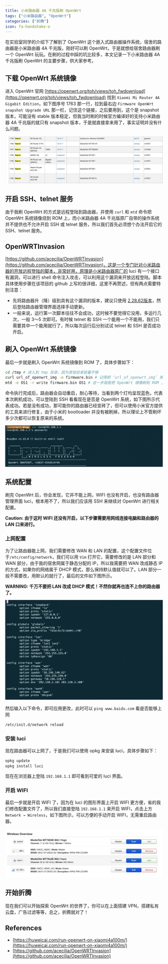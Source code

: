 ```yaml
---
title: 小米路由器 4A 千兆版刷 OpenWrt
tags: ["小米路由器", "OpenWrt"]
categories: ["折腾"]
icon: fa-handshake-o
---
```


在实验室同学的介绍下了解到了 OpenWrt 这个嵌入式路由器操作系统，宿舍的路由器是小米路由器 4A 千兆版，刚好可以刷 OpenWrt，于是就想给宿舍路由器刷一个 OpenWrt 玩玩。在刷的过程中踩的坑比较多，本文记录一下小米路由器 4A 千兆版刷 OpenWrt 的主要步骤，供大家参考。

## 下载 OpenWrt 系统镜像

进入 OpenWrt 官网 [https://openwrt.org/toh/views/toh_fwdownload](https://openwrt.org/toh/views/toh_fwdownload) 找到 `Xiaomi Mi Router 4A Gigabit Edition`，如下图序号 1763 那一行，拉到最右边 `Firmware OpenWrt snapshot Upgrade URL` 那一栏，记住这个链接，之后要用到，这个是 snapshot 版本，可能没有 stable 版本稳定，但我当时刷的时候官方编译好的支持小米路由器 4A 千兆版的就只有 snapshot 版本，于是就直接拿来用了，事实证明并没有什么问题。

![](/static/images/2020-05-08-openwrt/pic0.png)

## 开启 SSH、telnet 服务

由于我刷 OpenWrt 的方式是远程登陆到路由器，并使用 `curl` 和 `mtd` 命令把 OpenWrt 系统镜像烧到 ROM 上，而小米路由器 4A 千兆版原厂自带的操作系统并不提供也不允许开启 SSH 或 telnet 服务，所以我们首先必须想个办法开启它的 SSH、telnet 服务。

## OpenWRTInvasion

[https://github.com/acecilia/OpenWRTInvasion](https://github.com/acecilia/OpenWRTInvasion)，这是一个专门针对小米路由器的开放远程登陆的脚本，非常好用，原理是小米路由器原厂的 luci 有一个接口有漏洞，可以进行 shell 命令注入攻击，可以利用这个漏洞来开放远程登陆。脚本具体使用步骤在该项目的 github 上写的很详细，这里不再赘述，但有两点需要特别注意：

- 先将路由器升（降）级到具有这个漏洞的版本，建议只使用 [2.28.62版本](https://github.com/acecilia/OpenWRTInvasion/raw/master/firmwares/stock/miwifi_r4a_firmware_72d65_2.28.62.bin)，然后登陆路由器管理界面选择手动更新。
- 一般来说，运行第一次脚本往往不会成功，这时候不要觉得它没用，多运行几次，一般 3～5 次即可。有时候 telnet 和 SSH 一个能用一个不能用，我们只需要其中一个能用就行了，所以每次运行后分别试试 telnet 和 SSH 是否成功开启。

## 刷入 OpenWrt 系统镜像

最后一步就是刷入 OpenWrt 系统镜像到 ROM 了，具体步骤如下：

```bash
cd /tmp # 进入到 tmp 目录，因为其他目录容量不够
curl url_of_openwrt_img -o firmware.bin # 记得把 ‘url_of_openwrt_img’ 换成之前说的 OpenWrt 系统镜像链接
mtd -e OS1 -r write firmware.bin OS1 # 这一步就是把 OpenWrt 镜像刷到 ROM 上
```

命令执行完成后，路由器会自动重启，耐心等待，当看到两个灯均呈现蓝色，代表本次刷机成功，可以登陆到 SSH 看看现在是否是 OpenWrt 系统，如下图所示代表成功。若是没有成功，那可能你的路由器已经变砖了，但可以使用小米官方提供的工具来进行修复，由于小米的 bootloader 并没有被刷掉，所以理论上不管刷坏多少次都可以恢复原来的系统。

![](/static/images/2020-05-08-openwrt/pic1.png)

## 系统配置

刷完 OpenWrt 后，你会发现，它并不能上网，WIFI 也没有开启，也没有路由器管理界面 luci，根本用不了，所以我们应该用 SSH 来继续对 OpenWrt 进行相关配置。

**Caution: 由于这时 WIFI 还没有开启，以下步骤需要用网线连接电脑和路由器的 LAN 口来进行。**

### 上网配置

为了让路由器能上网，我们需要修改 WAN 和 LAN 的配置，这个配置文件位于`/etc/config/network`，我们可以用 `Vim` 打开它，需要修改的是 LAN 部分和 WAN 部分，由于我的宿舍网属于静态分配的 IP，所以我需要把 WAN 改成静态 IP 的方式，如果你的网络属于 DHCP 模式，那么保持默认值就可以了。LAN 部分一般不需要改，用默认的就行了，最后的文件如下图所示。

**WARNING: 千万不要把 LAN 改成 DHCP 模式！不然你就再也连不上你的路由器了。**

![](/static/images/2020-05-08-openwrt/pic2.png)

然后输入以下命令，即可应用更改，此时可以 `ping www.baidu.com` 看是否能够上网

```bash
/etc/init.d/network reload
```

### 安装 luci

现在路由器可以上网了，于是我们可以使用 opkg 来安装 luci，具体步骤如下：

```bash
opkg update
opkg install luci
```

现在在浏览器上登陆 `192.168.1.1` 即可看到可爱的 luci 界面。

### 开启 WIFI

最后一步就是开启 WIFI 了，因为在 luci 的图形界面上开启 WIFI 更方便，省的我们修改配置文件了，所以我们直接登陆  `192.168.1.1` 来开启 WIFI，点击上方 `Network → Wireless`，如下图所示，可以方便的手动开启 WIFI，无需重启路由器。

![](/static/images/2020-05-08-openwrt/pic3.png)

## 开始折腾

现在我们可以开始探索 OpenWrt 的世界了，你可以在上面搭建 VPN，搭建私有云盘，广告过滤等等，总之，折腾就对了！

## References

- [https://huweicai.com/run-openwrt-on-xiaomi4a100m/](https://huweicai.com/run-openwrt-on-xiaomi4a100m/)
- [https://github.com/acecilia/OpenWRTInvasion](https://github.com/acecilia/OpenWRTInvasion)
